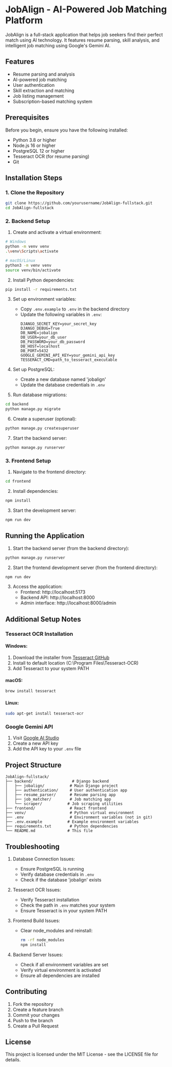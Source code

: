 # JobAlign - AI-Powered Job Matching Platform

JobAlign is a full-stack application that helps job seekers find their perfect match using AI technology. It features resume parsing, skill analysis, and intelligent job matching using Google's Gemini AI.

## Features

- Resume parsing and analysis
- AI-powered job matching
- User authentication
- Skill extraction and matching
- Job listing management
- Subscription-based matching system

## Prerequisites

Before you begin, ensure you have the following installed:
- Python 3.8 or higher
- Node.js 16 or higher
- PostgreSQL 12 or higher
- Tesseract OCR (for resume parsing)
- Git

## Installation Steps

### 1. Clone the Repository

```bash
git clone https://github.com/yourusername/JobAlign-fullstack.git
cd JobAlign-fullstack
```

### 2. Backend Setup

1. Create and activate a virtual environment:
```bash
# Windows
python -m venv venv
.\venv\Scripts\activate

# macOS/Linux
python3 -m venv venv
source venv/bin/activate
```

2. Install Python dependencies:
```bash
pip install -r requirements.txt
```

3. Set up environment variables:
   - Copy `.env.example` to `.env` in the backend directory
   - Update the following variables in `.env`:
     ```
     DJANGO_SECRET_KEY=your_secret_key
     DJANGO_DEBUG=True
     DB_NAME=jobalign
     DB_USER=your_db_user
     DB_PASSWORD=your_db_password
     DB_HOST=localhost
     DB_PORT=5432
     GOOGLE_GEMINI_API_KEY=your_gemini_api_key
     TESSERACT_CMD=path_to_tesseract_executable
     ```

4. Set up PostgreSQL:
   - Create a new database named 'jobalign'
   - Update the database credentials in `.env`

5. Run database migrations:
```bash
cd backend
python manage.py migrate
```

6. Create a superuser (optional):
```bash
python manage.py createsuperuser
```

7. Start the backend server:
```bash
python manage.py runserver
```

### 3. Frontend Setup

1. Navigate to the frontend directory:
```bash
cd frontend
```

2. Install dependencies:
```bash
npm install
```

3. Start the development server:
```bash
npm run dev
```

## Running the Application

1. Start the backend server (from the backend directory):
```bash
python manage.py runserver
```

2. Start the frontend development server (from the frontend directory):
```bash
npm run dev
```

3. Access the application:
   - Frontend: http://localhost:5173
   - Backend API: http://localhost:8000
   - Admin interface: http://localhost:8000/admin

## Additional Setup Notes

### Tesseract OCR Installation

#### Windows:
1. Download the installer from [Tesseract GitHub](https://github.com/UB-Mannheim/tesseract/wiki)
2. Install to default location (C:\Program Files\Tesseract-OCR)
3. Add Tesseract to your system PATH

#### macOS:
```bash
brew install tesseract
```

#### Linux:
```bash
sudo apt-get install tesseract-ocr
```

### Google Gemini API

1. Visit [Google AI Studio](https://makersuite.google.com/app/apikey)
2. Create a new API key
3. Add the API key to your `.env` file

## Project Structure

```
JobAlign-fullstack/
├── backend/                 # Django backend
│   ├── jobalign/           # Main Django project
│   ├── authentication/     # User authentication app
│   ├── resume_parser/      # Resume parsing app
│   ├── job_matcher/        # Job matching app
│   └── scraper/           # Job scraping utilities
├── frontend/               # React frontend
├── venv/                   # Python virtual environment
├── .env                    # Environment variables (not in git)
├── .env.example           # Example environment variables
├── requirements.txt        # Python dependencies
└── README.md              # This file
```

## Troubleshooting

1. Database Connection Issues:
   - Ensure PostgreSQL is running
   - Verify database credentials in `.env`
   - Check if the database 'jobalign' exists

2. Tesseract OCR Issues:
   - Verify Tesseract installation
   - Check the path in `.env` matches your system
   - Ensure Tesseract is in your system PATH

3. Frontend Build Issues:
   - Clear node_modules and reinstall:
     ```bash
     rm -rf node_modules
     npm install
     ```

4. Backend Server Issues:
   - Check if all environment variables are set
   - Verify virtual environment is activated
   - Ensure all dependencies are installed

## Contributing

1. Fork the repository
2. Create a feature branch
3. Commit your changes
4. Push to the branch
5. Create a Pull Request

## License

This project is licensed under the MIT License - see the LICENSE file for details. 